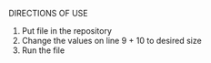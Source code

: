 DIRECTIONS OF USE

1. Put file in the repository
2. Change the values on line 9 + 10 to desired size
3. Run the file

